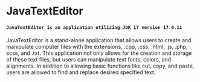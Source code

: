 # JavaTextEditor

#### `JavaTextEditor is an application utilizing JDK 17 version 17.0.11`

JavaTextEditor is a stand-alone application that allows users to create and
manipulate computer files with the extensions, .cpp, .css, .html, .js, .php,
scss, and .txt. This application not only allows for the creation and storage
of these text files, but users can manipulate text fonts, colors, and alignments. 
In addition to allowing basic functions like cut, copy, and paste, users are 
allowed to find and replace desired specified text. 
